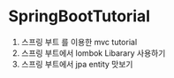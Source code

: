 # SpringBootTutorial

1) 스프링 부트 를 이용한 mvc tutorial
2) 스프링 부트에서 lombok Libarary 사용하기 
3) 스프링 부트에서 jpa entity 맛보기 
